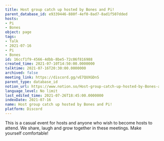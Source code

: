 ```yaml
---
title: Host group catch up hosted by Bones and Pi!
parent_database_id: e9339446-880f-4ef0-8ad7-8ad1f507dded
hosts:
- Pi
- Bones
object: page
tags:
- Talk
- 2021-07-16
- Pi
- Bones
id: 16ccf1f9-4566-4dbb-8be5-72c06f816988
created_time: 2021-07-10T14:50:00.0000000
talktime: 2021-07-16T20:30:00.0000000
archived: false
meeting_link: https://discord.gg/vE7QUXGDnS
parent_type: database_id
notion_url: https://www.notion.so/Host-group-catch-up-hosted-by-Bones-and-Pi-16ccf1f945664dbb8be572c06f816988
language_level: No limit
last_edited_time: 2021-07-26T18:45:00.0000000
indexDate: 2021-07-16
name: Host group catch up hosted by Bones and Pi!
platform: Discord
---
```


This is a casual event for hosts and anyone who wish to become hosts to attend.  We share, laugh and grow together in these meetings.  Make yourself comfortable!






